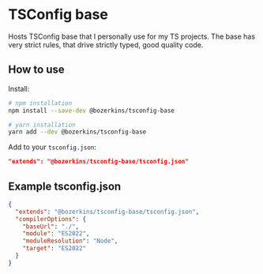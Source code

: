 # TSConfig base

Hosts TSConfig base that I personally use for my TS projects. 
The base has very strict rules, that drive strictly typed, good quality code. 

## How to use

Install:

```sh
# npm installation
npm install --save-dev @bozerkins/tsconfig-base

# yarn installation
yarn add --dev @bozerkins/tsconfig-base
```

Add to your `tsconfig.json`:

```json
"extends": "@bozerkins/tsconfig-base/tsconfig.json"
```

## Example tsconfig.json

```json
{
  "extends": "@bozerkins/tsconfig-base/tsconfig.json",
  "compilerOptions": {
    "baseUrl": "./",
    "module": "ES2022",
    "moduleResolution": "Node",
    "target": "ES2022"
  }
}
```
